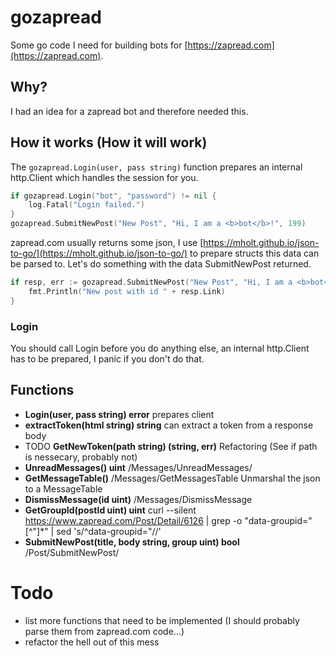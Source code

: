 # gozapread
Some go code I need for building bots for [https://zapread.com](https://zapread.com).

## Why?
I had an idea for a zapread bot and therefore needed this.

## How it works (How it will work)
The ```gozapread.Login(user, pass string)``` function prepares an internal http.Client which handles the session for you.

```go
if gozapread.Login("bot", "password") != nil {
	log.Fatal("Login failed.")
}
gozapread.SubmitNewPost("New Post", "Hi, I am a <b>bot</b>!", 199)
```
zapread.com usually returns some json, I use [https://mholt.github.io/json-to-go/](https://mholt.github.io/json-to-go/) to prepare structs this data can be parsed to.
Let's do something with the data SubmitNewPost returned.
```go
if resp, err := gozapread.SubmitNewPost("New Post", "Hi, I am a <b>bot</b>!", 199); err == nil {
	fmt.Println("New post with id " + resp.Link)
}
```
### Login
You should call Login before you do anything else, an internal http.Client has to be prepared, I panic if you don't do that.

## Functions
- **Login(user, pass string) error** prepares client
- **extractToken(html string) string** can extract a token from a response body
- TODO **GetNewToken(path string) (string, err)** Refactoring (See if path is nessecary, probably not)
- **UnreadMessages() uint** /Messages/UnreadMessages/
- **GetMessageTable()** /Messages/GetMessagesTable Unmarshal the json to a MessageTable
- **DismissMessage(id uint)** /Messages/DismissMessage
- **GetGroupId(postId uint) uint** curl --silent https://www.zapread.com/Post/Detail/6126 | grep -o "data-groupid=\"[^\"]\*" | sed 's/^data-groupid="//'
- **SubmitNewPost(title, body string, group uint) bool** /Post/SubmitNewPost/

# Todo
- list more functions that need to be implemented (I should probably parse them from zapread.com code...)
- refactor the hell out of this mess
